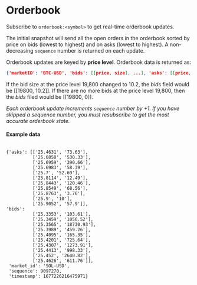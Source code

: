 # Orderbook

Subscribe to `orderbook:<symbol>` to get real-time orderbook updates.

The initial snapshot will send all the open orders in the orderbook sorted by price on bids (lowest to highest) and on asks (lowest to highest). A non-decreasing `sequence` number is returned on each update.

Orderbook updates are keyed by **price level**. Orderbook data is returned as:

```json
{'marketID': 'BTC-USD', 'bids': [[price, size], ...], 'asks': [[price, size], ...], 'sequence': 9097270, 'timestamp': 1665996854}
```

If the bid size at the price level 19,800 changed to 10.2, the _bids_ field would be \[\[19800, 10.2]]. If there are no more bids at the price level 19,800, then the _bids_ filed would be \[\[19800, 0]].&#x20;

_Each orderbook update increments `sequence` number by +1. If you have skipped a sequence number, you must resubscribe to get the most accurate orderbook state._

#### Example data

```

{'asks': [['25.4631', '73.63'],
          ['25.6858', '530.33'],
          ['25.6959', '390.66'],
          ['25.6983', '58.39'],
          ['25.7', '52.69'],
          ['25.8114', '12.49'],
          ['25.8443', '120.46'],
          ['25.8549', '68.56'],
          ['25.8763', '3.76'],
          ['25.9', '10'],
          ['25.9052', '57.9']],
'bids':
          ['25.3353', '103.61'],
          ['25.3459', '1056.52'],
          ['25.3565', '18730.93'],
          ['25.3989', '459.26'],
          ['25.4095', '165.35'],
          ['25.4201', '725.64'],
          ['25.4307', '1273.91'],
          ['25.4413', '998.33'],
          ['25.452', '2640.82'],
          ['25.4626', '611.76']],
 'market_id': 'SOL-USD',
 'sequence': 9097270,
 'timestamp': 1677226216475971}
```
